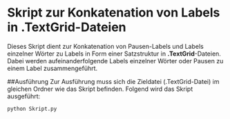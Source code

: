 # Skript zur Konkatenation von Labels in **.TextGrid**-Dateien
Dieses Skript dient zur Konkatenation von Pausen-Labels und Labels einzelner Wörter zu Labels in Form einer Satzstruktur in **.TextGrid**-Dateien.
Dabei werden aufeinanderfolgende Labels einzelner Wörter oder Pausen zu einem Label zusammengeführt.

##Ausführung
Zur Ausführung muss sich die Zieldatei (.TextGrid-Datei) im gleichen Ordner wie das Skript befinden.
Folgend wird das Skript ausgeführt:
```
python Skript.py
```


